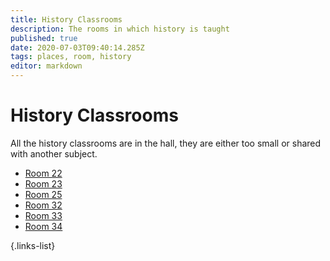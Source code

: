 ```yaml
---
title: History Classrooms
description: The rooms in which history is taught
published: true
date: 2020-07-03T09:40:14.285Z
tags: places, room, history
editor: markdown
---
```


# History Classrooms
All the history classrooms are in the hall, they are either too small or shared with another subject.
- [Room 22](/groups/rooms/history/22)
- [Room 23](/groups/rooms/history/23)
- [Room 25](/groups/rooms/rs/25)
- [Room 32](/groups/rooms/history/32)
- [Room 33](/groups/rooms/history/33)
- [Room 34](/groups/rooms/history/34)

{.links-list}
